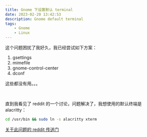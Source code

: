 ```yaml
---
title: Gnome 下设置默认 terminal
date: 2023-02-20 13:42:53
description: Gnome default terminal
tags:
    - Gnome
    - Linux
---
```


这个问题困扰了我好久，我已经尝试如下方案：

1. gsettings
2. mimefile
3. gnome-control-center
4. dconf
    
这些都没有用。。。

</br>

直到我看见了 reddit 的一个讨论，问题解决了，我想使用的默认终端是 alacritty：

```bash
cd /usr/bin && sudo ln -s alacritty xterm
```

[关于此问题的 reddit 传送门](https://www.reddit.com/r/Alacritty/comments/hecdqv/changing_default_terminal_to_alacritty_in_gnome/)

